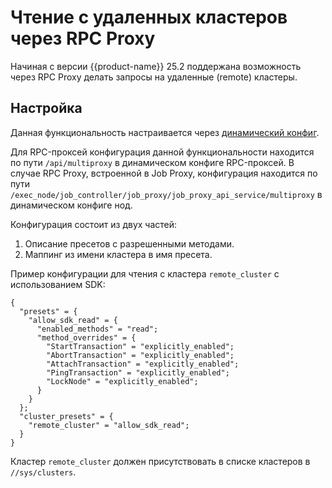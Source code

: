 # Чтение с удаленных кластеров через RPC Proxy

Начиная с версии {{product-name}} 25.2 поддержана возможность через RPC Proxy делать запросы на удаленные (remote) кластеры.

## Настройка

Данная функциональность настраивается через [динамический конфиг](../../admin-guide/cluster-operations.md#ytdyncfgen).

Для RPC-проксей конфигурация данной функциональности находится по пути `/api/multiproxy` в динамическом конфиге RPC-проксей. В случае RPC Proxy, встроенной в Job Proxy, конфигурация находится по пути `/exec_node/job_controller/job_proxy/job_proxy_api_service/multiproxy` в динамическом конфиге нод.

Конфигурация состоит из двух частей:
1. Описание пресетов с разрешенными методами.
2. Маппинг из имени кластера в имя пресета.

Пример конфигурации для чтения с кластера `remote_cluster` с использованием SDK:
```
{
  "presets" = {
    "allow_sdk_read" = {
      "enabled_methods" = "read";
      "method_overrides" = {
        "StartTransaction" = "explicitly_enabled";
        "AbortTransaction" = "explicitly_enabled";
        "AttachTransaction" = "explicitly_enabled";
        "PingTransaction" = "explicitly_enabled";
        "LockNode" = "explicitly_enabled";
      }
    }
  };
  "cluster_presets" = {
    "remote_cluster" = "allow_sdk_read";
  }
}
```

Кластер `remote_cluster` должен присутствовать в списке кластеров в `//sys/clusters`.
